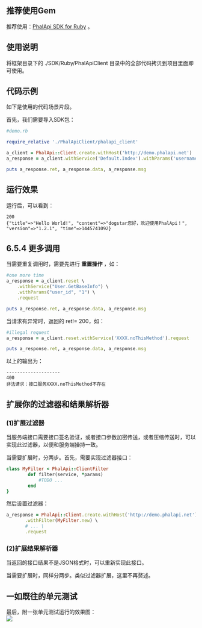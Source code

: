 
## 推荐使用Gem
推荐使用：[PhalApi SDK for Ruby](https://github.com/phalapi/phalapi-sdk-ruby) 。  
  

## 使用说明
将框架目录下的 ./SDK/Ruby/PhalApiClient 目录中的全部代码拷贝到项目里面即可使用。  
 
## 代码示例
如下是使用的代码场景片段。  
 
首先，我们需要导入SDK包：
```ruby
#demo.rb

require_relative './PhalApiClient/phalapi_client'

a_client = PhalApi::Client.create.withHost('http://demo.phalapi.net')
a_response = a_client.withService('Default.Index').withParams('username', 'dogstar').withTimeout(3000).request()

puts a_response.ret, a_response.data, a_response.msg
```
 
## 运行效果
运行后，可以看到：  
```
200
{"title"=>"Hello World!", "content"=>"dogstar您好，欢迎使用PhalApi！", "version"=>"1.2.1", "time"=>1445741092}

```
## 6.5.4 更多调用
当需要重复调用时，需要先进行 **重置操作** ，如：
```ruby
#one more time
a_response = a_client.reset \
    .withService("User.GetBaseInfo") \
    .withParams("user_id", "1") \
    .request

puts a_response.ret, a_response.data, a_response.msg
```
  
当请求有异常时，返回的 ret!= 200，如：
```ruby
#illegal request
a_response = a_client.reset.withService('XXXX.noThisMethod').request

puts a_response.ret, a_response.data, a_response.msg
```
  
以上的输出为： 
```
--------------------
400
非法请求：接口服务XXXX.noThisMethod不存在

```
## 扩展你的过滤器和结果解析器
### (1)扩展过滤器
当服务端接口需要接口签名验证，或者接口参数加密传送，或者压缩传送时，可以实现此过滤器，以便和服务端操持一致。  
 
当需要扩展时，分两步。首先，需要实现过滤器接口：  
```ruby
class MyFilter < PhalApi::ClientFilter 
        def filter(service, *params)
            #TODO ...
        end
}
```
然后设置过滤器：
```ruby
a_response = PhalApi::Client.create.withHost('http://demo.phalapi.net') \
	   .withFilter(MyFilter.new) \
	   # ... \
	   .request
```
### (2)扩展结果解析器
当返回的接口结果不是JSON格式时，可以重新实现此接口。  
 
当需要扩展时，同样分两步。类似过滤器扩展，这里不再赘述。
  
## 一如既往的单元测试 
最后，附一张单元测试运行的效果图：  
![](http://7xiz2f.com1.z0.glb.clouddn.com/QQ20151025123152.png) 
